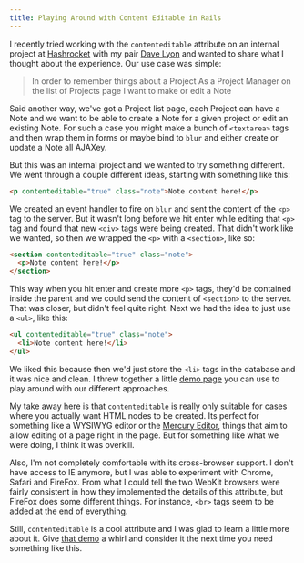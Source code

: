 ```yaml
---
title: Playing Around with Content Editable in Rails
---
```


I recently tried working with the `contenteditable` attribute on an internal
project at [Hashrocket](http://hashrocket.com) with my pair [Dave
Lyon](http://twitter.com/daveisonthego) and wanted to share what I thought about
the experience. Our use case was simple:

> In order to remember things about a Project
> As a Project Manager on the list of Projects page
> I want to make or edit a Note

Said another way, we've got a Project list page, each Project can have a Note
and we want to be able to create a Note for a given project or edit an existing
Note. For such a case you might make a bunch of `<textarea>` tags and then wrap
them in forms or maybe bind to `blur` and either create or update a Note all
AJAXey.

But this was an internal project and we wanted to try something different. We
went through a couple different ideas, starting with something like this:

```html
<p contenteditable="true" class="note">Note content here!</p>
```

We created an event handler to fire on `blur` and sent the content of the `<p>`
tag to the server. But it wasn't long before we hit enter while editing that
`<p>` tag and found that new `<div>` tags were being created. That didn't work
like we wanted, so then we wrapped the `<p>` with a `<section>`, like so:

```html
<section contenteditable="true" class="note">
  <p>Note content here!</p>
</section>
```

This way when you hit enter and create more `<p>` tags, they'd be contained
inside the parent and we could send the content of `<section>` to the server.
That was closer, but didn't feel quite right. Next we had the idea to just use a
`<ul>`, like this:

```html
<ul contenteditable="true" class="note">
  <li>Note content here!</li>
</ul>
```

We liked this because then we'd just store the `<li>` tags in the database and
it was nice and clean. I threw together a little [demo page](/rotten.html#8) you
can use to play around with our different approaches.

My take away here is that `contenteditable` is really only suitable for cases
where you actually want HTML nodes to be created. Its perfect for something like
a WYSIWYG editor or the [Mercury Editor][mercury], things that aim to allow
editing of a page right in the page. But for something like what we were doing,
I think it was overkill.

Also, I'm not completely comfortable with its cross-browser support. I don't
have access to IE anymore, but I was able to experiment with Chrome, Safari and
FireFox. From what I could tell the two WebKit browsers were fairly consistent
in how they implemented the details of this attribute, but FireFox does some
different things. For instance, `<br>` tags seem to be added at the end of
everything.

Still, `contenteditable` is a cool attribute and I was glad to learn a little
more about it. Give [that demo](/rotten.html#8) a whirl and consider it the next
time you need something like this.

[hashrocket]: http://hashrocket.com
[dave]: http://twitter.com/daveisonthego
[mercury]: http://railscasts.com/episodes/296-mercury-editor
